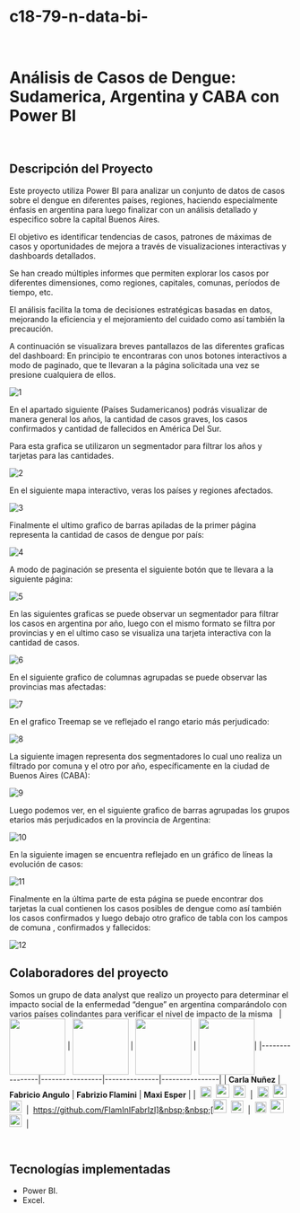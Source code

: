 # c18-79-n-data-bi-
&nbsp;&nbsp;
# **<abbr>Análisis de Casos de Dengue</abbr>: Sudamerica, Argentina y CABA con Power BI**
&nbsp;
## **Descripción del Proyecto**
Este proyecto utiliza Power BI para analizar un conjunto de datos de casos sobre el dengue en diferentes países, regiones, haciendo especialmente énfasis en argentina para luego finalizar con un análisis detallado y especifico sobre la capital Buenos Aires.

El objetivo es identificar tendencias de casos, patrones de máximas de casos y oportunidades de mejora a través de visualizaciones interactivas y dashboards detallados.

Se han creado múltiples informes que permiten explorar los casos por diferentes dimensiones, como regiones, capitales, comunas, períodos de tiempo, etc.

El análisis facilita la toma de decisiones estratégicas basadas en datos, mejorando la eficiencia y el mejoramiento del cuidado como así también la precaución.

A continuación se visualizara breves pantallazos de las diferentes graficas del dashboard:
En principio te encontraras con unos botones interactivos a modo de paginado, que te llevaran a la página solicitada una vez se presione cualquiera de ellos.

![1](https://github.com/FabricioAngulo/c18-79-n-data-bi-/assets/156029433/d2dd0444-f60e-47d6-9727-b739e7d20db3)

En el apartado siguiente (Países Sudamericanos) podrás visualizar de manera general los años, la cantidad de casos graves, los casos confirmados y cantidad de fallecidos en América Del Sur.

Para esta grafica se utilizaron un segmentador para filtrar los años y tarjetas para las cantidades.

![2](https://github.com/FabricioAngulo/c18-79-n-data-bi-/assets/156029433/42c028af-5786-48cc-b343-ddf2282c3516)

En el siguiente mapa interactivo, veras los países y regiones afectados.

![3](https://github.com/FabricioAngulo/c18-79-n-data-bi-/assets/156029433/3253ce36-469d-4179-84c1-611f0c68170e)

Finalmente el ultimo grafico de barras apiladas de la primer página representa la cantidad de casos de dengue por país:

![4](https://github.com/FabricioAngulo/c18-79-n-data-bi-/assets/156029433/6de5c3f8-18e7-47de-a0bf-2626ab0aeba5)

A modo de paginación se presenta el siguiente botón que te llevara a la siguiente página:

![5](https://github.com/FabricioAngulo/c18-79-n-data-bi-/assets/156029433/9e9492a3-e3fc-4602-895c-1b7cd257840a)

En las siguientes graficas se puede observar un segmentador para filtrar los casos en argentina por año, luego con el mismo formato se filtra por provincias y en el ultimo caso se visualiza una tarjeta interactiva con la cantidad de casos.

![6](https://github.com/FabricioAngulo/c18-79-n-data-bi-/assets/156029433/58e963dd-0aec-42a8-877d-dbed4e3da174)

En el siguiente grafico de columnas agrupadas se puede observar las provincias mas afectadas:

![7](https://github.com/FabricioAngulo/c18-79-n-data-bi-/assets/156029433/4b66e863-b4c0-49c7-9503-e87bd009c695)

En el grafico Treemap se ve reflejado el rango etario más perjudicado:

![8](https://github.com/FabricioAngulo/c18-79-n-data-bi-/assets/156029433/cec8624a-364a-4703-be3c-e4155996cf3e)

La siguiente imagen representa dos segmentadores lo cual uno realiza un filtrado por comuna y el otro por año, específicamente en la ciudad de Buenos Aires (CABA):

![9](https://github.com/FabricioAngulo/c18-79-n-data-bi-/assets/156029433/b7a3f643-c947-4abb-9cab-79d13c5bee9a)

Luego podemos ver, en el siguiente grafico de barras agrupadas los grupos etarios más perjudicados en la provincia de Argentina:

![10](https://github.com/FabricioAngulo/c18-79-n-data-bi-/assets/156029433/1cb426fe-0ca5-4021-b7d1-5cde06c01ef5)

En la siguiente imagen se encuentra reflejado en un gráfico de líneas la evolución de casos:

![11](https://github.com/FabricioAngulo/c18-79-n-data-bi-/assets/156029433/f74b13fd-e2a6-4be1-9dbd-beebb1202e4c)

Finalmente en la última parte de esta página se puede encontrar dos tarjetas la cual contienen los casos posibles de dengue como así también los casos confirmados y luego debajo otro grafico de tabla con los campos de comuna , confirmados y fallecidos:

![12](https://github.com/FabricioAngulo/c18-79-n-data-bi-/assets/156029433/dc4d628f-8a3e-4a0c-83d7-bbf38629287c)
&nbsp;&nbsp;
## **Colaboradores del proyecto**
Somos un grupo de data analyst que realizo un proyecto para determinar el impacto social de la enfermedad “dengue” en argentina comparándolo con varios países colindantes para verificar el nivel de impacto de la misma
&nbsp;
| <img src="https://github.com/FabricioAngulo/c18-79-n-data-bi-/assets/156029433/aeb8da23-305a-4c37-9d6d-ea6f167bd56b)" width="100" align="center"> | <img src="https://github.com/No-Country/c17-94-n-data-bi/assets/101953114/fba349cf-040f-4434-b22a-b4bd8ed5b3ed" width="100" align="center"> | <img src="https://github.com/FabricioAngulo/c18-79-n-data-bi-/assets/156029433/77bdad23-d6c1-4453-a5dd-eed9a25787c2" width="100" align="center"> | <img src="https://github.com/FabricioAngulo/c18-79-n-data-bi-/assets/156029433/c816e4e1-46be-41e3-b77f-d4040d5be31e" width="100" align="center">|
|----------------|-----------------|---------------|----------------|
| **Carla Nuñez** | **Fabricio Angulo** | **Fabrizio Flamini** | **Maxi Esper** |
|&nbsp;&nbsp;[<img src="https://github.com/No-Country/c17-94-n-data-bi/assets/101953114/cb738ad2-6cd5-4894-b118-36ea91badc77" width="20">](//www.linkedin.com/in/carlanunez99)&nbsp;&nbsp;[<img src="https://github.com/No-Country/c17-94-n-data-bi/assets/101953114/40e36b9e-6016-45a9-9637-743229f78e57" width="24">](https://github.com/emilitum)&nbsp;&nbsp;[<img src="https://github.com/No-Country/c17-94-n-data-bi/assets/101953114/777e1a1b-22b2-47bf-9d3c-d8e95d21dfaf" width="22">](mailto:nunez99carla@gmail.com)&nbsp;&nbsp;|&nbsp;&nbsp;[<img src="https://github.com/No-Country/c17-94-n-data-bi/assets/101953114/cb738ad2-6cd5-4894-b118-36ea91badc77" width="20">](https://www.linkedin.com/in/fabricio-diego-angulo-luna-0a8b46259/)&nbsp;&nbsp;[<img src="https://github.com/No-Country/c17-94-n-data-bi/assets/101953114/40e36b9e-6016-45a9-9637-743229f78e57" width="24">](https://github.com/FabricioAngulo)&nbsp;&nbsp;[<img src="https://github.com/No-Country/c17-94-n-data-bi/assets/101953114/777e1a1b-22b2-47bf-9d3c-d8e95d21dfaf" width="22">](mailto:fabriciorff.2525@gmail.com)&nbsp;&nbsp;|&nbsp;&nbsp;[https://github.com/FlamInIFabrIzI]&nbsp;&nbsp;[<img src="https://github.com/No-Country/c17-94-n-data-bi/assets/101953114/40e36b9e-6016-45a9-9637-743229f78e57" width="24">](https://github.com/GabrielNohra)&nbsp;&nbsp;[<img src="https://github.com/No-Country/c17-94-n-data-bi/assets/101953114/777e1a1b-22b2-47bf-9d3c-d8e95d21dfaf" width="22">](mailto:flaminifabrizio28@gmail.com)&nbsp;&nbsp;|&nbsp;&nbsp;[<img src="https://github.com/No-Country/c17-94-n-data-bi/assets/101953114/cb738ad2-6cd5-4894-b118-36ea91badc77" width="20">](https://www.linkedin.com/in/nahir-esper/)&nbsp;&nbsp;[<img src="https://github.com/No-Country/c17-94-n-data-bi/assets/101953114/40e36b9e-6016-45a9-9637-743229f78e57" width="24">](https://github.com/GabooV2)&nbsp;&nbsp;[<img src="https://github.com/No-Country/c17-94-n-data-bi/assets/101953114/777e1a1b-22b2-47bf-9d3c-d8e95d21dfaf" width="22">](mailto:nunez99carla@gmail.com)&nbsp;&nbsp;|

&nbsp;
&nbsp;
## **Tecnologías implementadas**
- Power BI.
- Excel.
